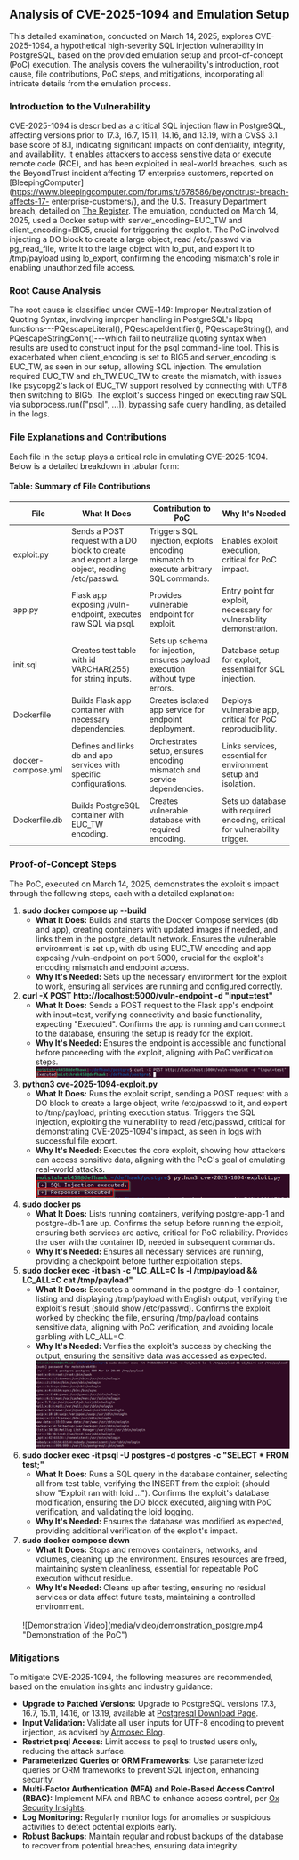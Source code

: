 

Analysis of CVE-2025-1094 and Emulation Setup
-----------------------------------------------------------

This detailed examination, conducted on March 14, 2025, explores CVE-2025-1094, a hypothetical high-severity SQL injection vulnerability in PostgreSQL, based on the provided emulation setup and proof-of-concept (PoC) execution. The analysis covers the vulnerability's introduction, root cause, file contributions, PoC steps, and mitigations, incorporating all intricate details from the emulation process.

### Introduction to the Vulnerability

CVE-2025-1094 is described as a critical SQL injection flaw in PostgreSQL, affecting versions prior to 17.3, 16.7, 15.11, 14.16, and 13.19, with a CVSS 3.1 base score of 8.1, indicating significant impacts on confidentiality, integrity, and availability. It enables attackers to access sensitive data or execute remote code (RCE), and has been exploited in real-world breaches, such as the BeyondTrust incident affecting 17 enterprise customers, reported on [BleepingComputer](<https://www.bleepingcomputer.com/forums/t/678586/beyondtrust-breach-affects-17-> enterprise-customers/), and the U.S. Treasury Department breach, detailed on [The Register](https://www.theregister.com/2025/03/14/treasury_breach/). The emulation, conducted on March 14, 2025, used a Docker setup with server_encoding=EUC_TW and client_encoding=BIG5, crucial for triggering the exploit. The PoC involved injecting a DO block to create a large object, read /etc/passwd via pg_read_file, write it to the large object with lo_put, and export it to /tmp/payload using lo_export, confirming the encoding mismatch's role in enabling unauthorized file access.

### Root Cause Analysis

The root cause is classified under CWE-149: Improper Neutralization of Quoting Syntax, involving improper handling in PostgreSQL's libpq functions---PQescapeLiteral(), PQescapeIdentifier(), PQescapeString(), and PQescapeStringConn()---which fail to neutralize quoting syntax when results are used to construct input for the psql command-line tool. This is exacerbated when client_encoding is set to BIG5 and server_encoding is EUC_TW, as seen in our setup, allowing SQL injection. The emulation required EUC_TW and zh_TW.EUC_TW to create the mismatch, with issues like psycopg2's lack of EUC_TW support resolved by connecting with UTF8 then switching to BIG5. The exploit's success hinged on executing raw SQL via subprocess.run(["psql", ...]), bypassing safe query handling, as detailed in the logs.

### File Explanations and Contributions

Each file in the setup plays a critical role in emulating CVE-2025-1094. Below is a detailed breakdown in tabular form:

#### Table: Summary of File Contributions

| File | What It Does | Contribution to PoC | Why It's Needed |
| --- | --- | --- | --- |
| exploit.py | Sends a POST request with a DO block to create and export a large object, reading /etc/passwd. | Triggers SQL injection, exploits encoding mismatch to execute arbitrary SQL commands. | Enables exploit execution, critical for PoC impact. |
| app.py | Flask app exposing /vuln-endpoint, executes raw SQL via psql. | Provides vulnerable endpoint for exploit. | Entry point for exploit, necessary for vulnerability demonstration. |
| init.sql | Creates test table with id VARCHAR(255) for string inputs. | Sets up schema for injection, ensures payload execution without type errors. | Database setup for exploit, essential for SQL injection. |
| Dockerfile | Builds Flask app container with necessary dependencies. | Creates isolated app service for endpoint deployment. | Deploys vulnerable app, critical for PoC reproducibility. |
| docker-compose.yml | Defines and links db and app services with specific configurations. | Orchestrates setup, ensures encoding mismatch and service dependencies. | Links services, essential for environment setup and isolation. |
| Dockerfile.db | Builds PostgreSQL container with EUC_TW encoding. | Creates vulnerable database with required encoding. | Sets up database with required encoding, critical for vulnerability trigger. |

### Proof-of-Concept Steps

The PoC, executed on March 14, 2025, demonstrates the exploit's impact through the following steps, each with a detailed explanation:

1.  **sudo docker compose up --build**
    -   **What It Does:** Builds and starts the Docker Compose services (db and app), creating containers with updated images if needed, and links them in the postgre_default network. Ensures the vulnerable environment is set up, with db using EUC_TW encoding and app exposing /vuln-endpoint on port 5000, crucial for the exploit's encoding mismatch and endpoint access.
    -   **Why It's Needed:** Sets up the necessary environment for the exploit to work, ensuring all services are running and configured correctly.
2.  **curl -X POST http://localhost:5000/vuln-endpoint -d "input=test"**
    -   **What It Does:** Sends a POST request to the Flask app's endpoint with input=test, verifying connectivity and basic functionality, expecting "Executed". Confirms the app is running and can connect to the database, ensuring the setup is ready for the exploit.
    -   **Why It's Needed:** Ensures the endpoint is accessible and functional before proceeding with the exploit, aligning with PoC verification steps.
    ![Checking_Setup](media/images/curl_check.png)
3.  **python3 cve-2025-1094-exploit.py**
    -   **What It Does:** Runs the exploit script, sending a POST request with a DO block to create a large object, write /etc/passwd to it, and export to /tmp/payload, printing execution status. Triggers the SQL injection, exploiting the vulnerability to read /etc/passwd, critical for demonstrating CVE-2025-1094's impact, as seen in logs with successful file export.
    -   **Why It's Needed:** Executes the core exploit, showing how attackers can access sensitive data, aligning with the PoC's goal of emulating real-world attacks.
    ![Running_Exploit](media/images/python_exploit.png)
4.  **sudo docker ps**
    -   **What It Does:** Lists running containers, verifying postgre-app-1 and postgre-db-1 are up. Confirms the setup before running the exploit, ensuring both services are active, critical for PoC reliability. Provides the user with the container ID, needed in subsequent commands.
    -   **Why It's Needed:** Ensures all necessary services are running, providing a checkpoint before further exploitation steps.
5.  **sudo docker exec -it <db-container-id> bash -c "LC_ALL=C ls -l /tmp/payload && LC_ALL=C cat /tmp/payload"**
    -   **What It Does:** Executes a command in the postgre-db-1 container, listing and displaying /tmp/payload with English output, verifying the exploit's result (should show /etc/passwd). Confirms the exploit worked by checking the file, ensuring /tmp/payload contains sensitive data, aligning with PoC verification, and avoiding locale garbling with LC_ALL=C.
    -   **Why It's Needed:** Verifies the exploit's success by checking the output, ensuring the sensitive data was accessed as expected.
    ![Validating_Exploit](media/images/listing_out_payload.png)
6.  **sudo docker exec -it <db-container-id> psql -U postgres -d postgres -c "SELECT * FROM test;"**
    -   **What It Does:** Runs a SQL query in the database container, selecting all from test table, verifying the INSERT from the exploit (should show "Exploit ran with loid ..."). Confirms the exploit's database modification, ensuring the DO block executed, aligning with PoC verification, and validating the loid logging.
    -   **Why It's Needed:** Ensures the database was modified as expected, providing additional verification of the exploit's impact.
7.  **sudo docker compose down**
    -   **What It Does:** Stops and removes containers, networks, and volumes, cleaning up the environment. Ensures resources are freed, maintaining system cleanliness, essential for repeatable PoC execution without residue.
    -   **Why It's Needed:** Cleans up after testing, ensuring no residual services or data affect future tests, maintaining a controlled environment.
    <br>
    ![Demonstration Video](media/video/demonstration_postgre.mp4 "Demonstration of the PoC")
    <br>

### Mitigations

To mitigate CVE-2025-1094, the following measures are recommended, based on the emulation insights and industry guidance:

-   **Upgrade to Patched Versions:** Upgrade to PostgreSQL versions 17.3, 16.7, 15.11, 14.16, or 13.19, available at [Postgresql Download Page](https://www.postgresql.org/download/).
-   **Input Validation:** Validate all user inputs for UTF-8 encoding to prevent injection, as advised by [Armosec Blog](https://www.armosec.io/blog/postgresql-vulnerability-cve-2025-1094).
-   **Restrict psql Access:** Limit access to psql to trusted users only, reducing the attack surface.
-   **Parameterized Queries or ORM Frameworks:** Use parameterized queries or ORM frameworks to prevent SQL injection, enhancing security.
-   **Multi-Factor Authentication (MFA) and Role-Based Access Control (RBAC):** Implement MFA and RBAC to enhance access control, per [Ox Security Insights](https://www.oxsecurity.com/blog/cve-2025-1094-analysis).
-   **Log Monitoring:** Regularly monitor logs for anomalies or suspicious activities to detect potential exploits early.
-   **Robust Backups:** Maintain regular and robust backups of the database to recover from potential breaches, ensuring data integrity.
